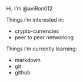 Hi, I’m @aviRon012

Things i’m interested in:
  - crypto-currencies
  - peer to peer networking

Things i’m currently learning:
  - markdown
  - git
  - github
